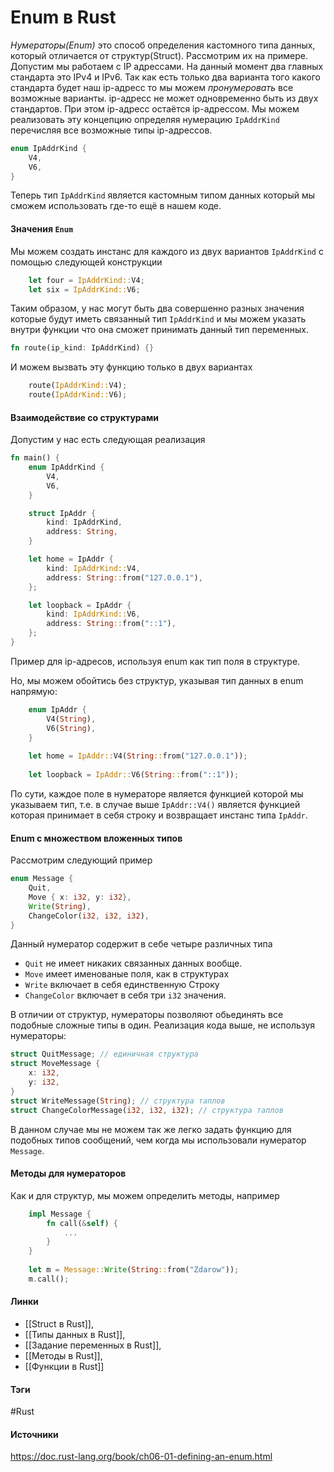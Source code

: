 # Enum в Rust
*Нумераторы(Enum)* это способ определения кастомного типа данных, который отличается от структур(Struct). 
Рассмотрим их на примере. Допустим мы работаем с IP адрессами. На данный момент два главных стандарта это IPv4 и IPv6. Так как есть только два варианта того какого стандарта будет наш ip-адресс то мы можем *пронумеровать* все возможные варианты. ip-адресс не может одновременно быть из двух стандартов. При этом ip-адресс остаётся ip-адрессом.
Мы можем реализовать эту концепцию определяя нумерацию `IpAddrKind` перечисляя все возможные типы ip-адрессов.
```rust
enum IpAddrKind {
	V4,
	V6,
}
```
Теперь тип `IpAddrKind` является кастомным типом данных который мы сможем использовать где-то ещё в нашем коде.
#### Значения `Enum`
Мы можем создать инстанс для каждого из двух вариантов `IpAddrKind` с помощью следующей конструкции
```rust
	let four = IpAddrKind::V4;
	let six = IpAddrKind::V6;
```

Таким образом, у нас могут быть два совершенно разных значения которые будут иметь связанный тип `IpAddrKind` и мы можем указать внутри функции что она сможет принимать данный тип переменных.
```rust
fn route(ip_kind: IpAddrKind) {}
```

И можем вызвать эту функцию только в двух вариантах
```rust
	route(IpAddrKind::V4);
	route(IpAddrKind::V6);
```
#### Взаимодействие со структурами
Допустим у нас есть следующая реализация 
```rust
fn main() {
    enum IpAddrKind {
        V4,
        V6,
    }

    struct IpAddr {
        kind: IpAddrKind,
        address: String,
    }

    let home = IpAddr {
        kind: IpAddrKind::V4,
        address: String::from("127.0.0.1"),
    };

    let loopback = IpAddr {
        kind: IpAddrKind::V6,
        address: String::from("::1"),
    };
}

```

Пример для ip-адресов, используя enum как тип поля в структуре.

Но, мы можем обойтись без структур, указывая тип данных в enum напрямую:
```rust
	enum IpAddr {
		V4(String),
		V6(String),
	}
	
	let home = IpAddr::V4(String::from("127.0.0.1"));
	
	let loopback = IpAddr::V6(String::from("::1"));
```

По сути, каждое поле в нумераторе является функцией которой мы указываем тип, т.е. в случае выше `IpAddr::V4()` является функцией которая принимает в себя строку и возвращает инстанс типа `IpAddr`.

#### Enum с множеством вложенных типов
Рассмотрим следующий пример
```rust
enum Message {
	Quit,
	Move { x: i32, y: i32},
	Write(String),
	ChangeColor(i32, i32, i32),
}
```
Данный нумератор содержит в себе четыре различных типа
- `Quit` не имеет никаких связанных данных вообще.
- `Move` имеет именованые поля, как в структурах
- `Write` включает в себя единственную Строку
- `ChangeColor` включает в себя три `i32` значения.

В отличии от структур, нумераторы позволяют обьединять все подобные сложные типы в один. Реализация кода выше, не используя нумераторы:

```rust
struct QuitMessage; // единичная структура
struct MoveMessage {
    x: i32,
    y: i32,
}
struct WriteMessage(String); // структура таплов
struct ChangeColorMessage(i32, i32, i32); // структура таплов
```

В данном случае мы не можем так же легко задать функцию для подобных типов сообщений, чем когда мы использовали нумератор `Message`.

#### Методы для нумераторов
Как и для структур, мы можем определить методы, например
```rust
	impl Message {
		fn call(&self) {
			...
		}
	}
	
	let m = Message::Write(String::from("Zdarow"));
	m.call();
```
#### Линки
- [[Struct в Rust]],
- [[Типы данных в Rust]],
- [[Задание переменных в Rust]],
- [[Методы в Rust]],
- [[Функции в Rust]]
#### Тэги
 #Rust 
#### Источники
 https://doc.rust-lang.org/book/ch06-01-defining-an-enum.html